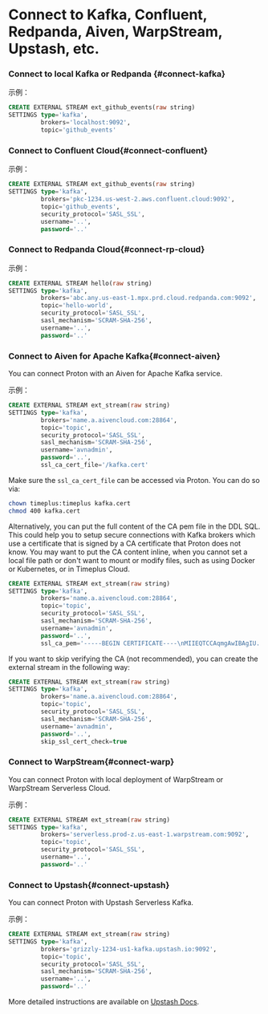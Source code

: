 # Connect to Kafka, Confluent, Redpanda, Aiven, WarpStream, Upstash, etc.

### Connect to local Kafka or Redpanda {#connect-kafka}

示例：

```sql
CREATE EXTERNAL STREAM ext_github_events(raw string)
SETTINGS type='kafka', 
         brokers='localhost:9092',
         topic='github_events'
```

### Connect to Confluent Cloud{#connect-confluent}

示例：

```sql
CREATE EXTERNAL STREAM ext_github_events(raw string)
SETTINGS type='kafka', 
         brokers='pkc-1234.us-west-2.aws.confluent.cloud:9092',
         topic='github_events',
         security_protocol='SASL_SSL', 
         username='..', 
         password='..'
```

### Connect to Redpanda Cloud{#connect-rp-cloud}

示例：

```sql
CREATE EXTERNAL STREAM hello(raw string)
SETTINGS type='kafka', 
         brokers='abc.any.us-east-1.mpx.prd.cloud.redpanda.com:9092',
         topic='hello-world',
         security_protocol='SASL_SSL', 
         sasl_mechanism='SCRAM-SHA-256',
         username='..', 
         password='..'
```

### Connect to Aiven for Apache Kafka{#connect-aiven}

You can connect Proton with an Aiven for Apache Kafka service.

示例：

```sql
CREATE EXTERNAL STREAM ext_stream(raw string)
SETTINGS type='kafka', 
         brokers='name.a.aivencloud.com:28864',
         topic='topic',
         security_protocol='SASL_SSL', 
         sasl_mechanism='SCRAM-SHA-256',
         username='avnadmin', 
         password='..',
         ssl_ca_cert_file='/kafka.cert'
```

Make sure the `ssl_ca_cert_file` can be accessed via Proton. You can do so via:

```bash
chown timeplus:timeplus kafka.cert
chmod 400 kafka.cert
```

Alternatively, you can put the full content of the CA pem file in the DDL SQL. This could help you to setup secure connections with Kafka brokers which use a certificate that is signed by a CA certificate that Proton does not know. You may want to put the CA content inline, when you cannot set a local file path or don't want to mount or modify files, such as using Docker or Kubernetes, or in Timeplus Cloud.

```sql
CREATE EXTERNAL STREAM ext_stream(raw string)
SETTINGS type='kafka', 
         brokers='name.a.aivencloud.com:28864',
         topic='topic',
         security_protocol='SASL_SSL', 
         sasl_mechanism='SCRAM-SHA-256',
         username='avnadmin', 
         password='..',
         ssl_ca_pem='-----BEGIN CERTIFICATE----\nMIIEQTCCAqmgAwIBAgIU..ph0szPew==\n-----END CERTIFICATE-----'
```

If you want to skip verifying the CA (not recommended), you can create the external stream in the following way:

```sql
CREATE EXTERNAL STREAM ext_stream(raw string)
SETTINGS type='kafka', 
         brokers='name.a.aivencloud.com:28864',
         topic='topic',
         security_protocol='SASL_SSL', 
         sasl_mechanism='SCRAM-SHA-256',
         username='avnadmin', 
         password='..',
         skip_ssl_cert_check=true
```

### Connect to WarpStream{#connect-warp}

You can connect Proton with local deployment of WarpStream or WarpStream Serverless Cloud.

示例：

```sql
CREATE EXTERNAL STREAM ext_stream(raw string)
SETTINGS type='kafka', 
         brokers='serverless.prod-z.us-east-1.warpstream.com:9092',
         topic='topic',
         security_protocol='SASL_SSL', 
         username='..', 
         password='..'
```

### Connect to Upstash{#connect-upstash}

You can connect Proton with Upstash Serverless Kafka.

示例：

```sql
CREATE EXTERNAL STREAM ext_stream(raw string)
SETTINGS type='kafka', 
         brokers='grizzly-1234-us1-kafka.upstash.io:9092',
         topic='topic',
         security_protocol='SASL_SSL', 
         sasl_mechanism='SCRAM-SHA-256',
         username='..', 
         password='..'
```

More detailed instructions are available on [Upstash Docs](https://upstash.com/docs/kafka/integrations/proton).
